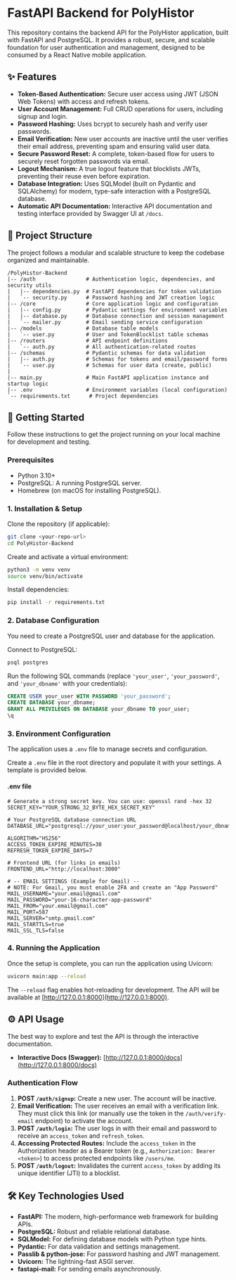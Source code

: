 # FastAPI Backend for PolyHistor

This repository contains the backend API for the PolyHistor application, built with FastAPI and PostgreSQL. It provides a robust, secure, and scalable foundation for user authentication and management, designed to be consumed by a React Native mobile application.

## ✨ Features

- **Token-Based Authentication:** Secure user access using JWT (JSON Web Tokens) with access and refresh tokens.
- **User Account Management:** Full CRUD operations for users, including signup and login.
- **Password Hashing:** Uses bcrypt to securely hash and verify user passwords.
- **Email Verification:** New user accounts are inactive until the user verifies their email address, preventing spam and ensuring valid user data.
- **Secure Password Reset:** A complete, token-based flow for users to securely reset forgotten passwords via email.
- **Logout Mechanism:** A true logout feature that blocklists JWTs, preventing their reuse even before expiration.
- **Database Integration:** Uses SQLModel (built on Pydantic and SQLAlchemy) for modern, type-safe interaction with a PostgreSQL database.
- **Automatic API Documentation:** Interactive API documentation and testing interface provided by Swagger UI at `/docs`.

## 📂 Project Structure

The project follows a modular and scalable structure to keep the codebase organized and maintainable.

```
/PolyHistor-Backend
|-- /auth                # Authentication logic, dependencies, and security utils
|   |-- dependencies.py  # FastAPI dependencies for token validation
|   `-- security.py      # Password hashing and JWT creation logic
|-- /core                # Core application logic and configuration
|   |-- config.py        # Pydantic settings for environment variables
|   |-- database.py      # Database connection and session management
|   `-- mailer.py        # Email sending service configuration
|-- /models              # Database table models
|   `-- user.py          # User and TokenBlocklist table schemas
|-- /routers             # API endpoint definitions
|   `-- auth.py          # All authentication-related routes
|-- /schemas             # Pydantic schemas for data validation
|   |-- auth.py          # Schemas for tokens and email/password forms
|   `-- user.py          # Schemas for user data (create, public)
|
|-- main.py              # Main FastAPI application instance and startup logic
|-- .env                 # Environment variables (local configuration)
`-- requirements.txt      # Project dependencies
```

## 🚀 Getting Started

Follow these instructions to get the project running on your local machine for development and testing.

### Prerequisites

- Python 3.10+
- PostgreSQL: A running PostgreSQL server.
- Homebrew (on macOS for installing PostgreSQL).

### 1. Installation & Setup

Clone the repository (if applicable):

```sh
git clone <your-repo-url>
cd PolyHistor-Backend
```

Create and activate a virtual environment:

```sh
python3 -m venv venv
source venv/bin/activate
```

Install dependencies:

```sh
pip install -r requirements.txt
```

### 2. Database Configuration

You need to create a PostgreSQL user and database for the application.

Connect to PostgreSQL:

```sh
psql postgres
```

Run the following SQL commands (replace `'your_user'`, `'your_password'`, and `'your_dbname'` with your credentials):

```sql
CREATE USER your_user WITH PASSWORD 'your_password';
CREATE DATABASE your_dbname;
GRANT ALL PRIVILEGES ON DATABASE your_dbname TO your_user;
\q
```

### 3. Environment Configuration

The application uses a `.env` file to manage secrets and configuration.

Create a `.env` file in the root directory and populate it with your settings. A template is provided below.

#### .env file

```env
# Generate a strong secret key. You can use: openssl rand -hex 32
SECRET_KEY="YOUR_STRONG_32_BYTE_HEX_SECRET_KEY"

# Your PostgreSQL database connection URL
DATABASE_URL="postgresql://your_user:your_password@localhost/your_dbname"

ALGORITHM="HS256"
ACCESS_TOKEN_EXPIRE_MINUTES=30
REFRESH_TOKEN_EXPIRE_DAYS=7

# Frontend URL (for links in emails)
FRONTEND_URL="http://localhost:3000"

# -- EMAIL SETTINGS (Example for Gmail) --
# NOTE: For Gmail, you must enable 2FA and create an "App Password"
MAIL_USERNAME="your.email@gmail.com"
MAIL_PASSWORD="your-16-character-app-password"
MAIL_FROM="your.email@gmail.com"
MAIL_PORT=587
MAIL_SERVER="smtp.gmail.com"
MAIL_STARTTLS=true
MAIL_SSL_TLS=false
```

### 4. Running the Application

Once the setup is complete, you can run the application using Uvicorn:

```sh
uvicorn main:app --reload
```

The `--reload` flag enables hot-reloading for development. The API will be available at [http://127.0.0.1:8000](http://127.0.0.1:8000).

## ⚙️ API Usage

The best way to explore and test the API is through the interactive documentation.

- **Interactive Docs (Swagger):** [http://127.0.0.1:8000/docs](http://127.0.0.1:8000/docs)

### Authentication Flow

1. **POST `/auth/signup`:** Create a new user. The account will be inactive.
2. **Email Verification:** The user receives an email with a verification link. They must click this link (or manually use the token in the `/auth/verify-email` endpoint) to activate the account.
3. **POST `/auth/login`:** The user logs in with their email and password to receive an `access_token` and `refresh_token`.
4. **Accessing Protected Routes:** Include the `access_token` in the Authorization header as a Bearer token (e.g., `Authorization: Bearer <token>`) to access protected endpoints like `/users/me`.
5. **POST `/auth/logout`:** Invalidates the current `access_token` by adding its unique identifier (JTI) to a blocklist.

## 🛠️ Key Technologies Used

- **FastAPI:** The modern, high-performance web framework for building APIs.
- **PostgreSQL:** Robust and reliable relational database.
- **SQLModel:** For defining database models with Python type hints.
- **Pydantic:** For data validation and settings management.
- **Passlib & python-jose:** For password hashing and JWT management.
- **Uvicorn:** The lightning-fast ASGI server.
- **fastapi-mail:** For sending emails asynchronously.
